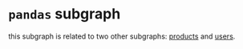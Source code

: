 # `pandas` subgraph

this subgraph is related to two other subgraphs: [products](https://github.com/apollographql/supergraph-demo-products)
and [users](https://github.com/apollographql/supergraph-demo-users).


